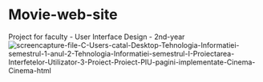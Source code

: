 # Movie-web-site
Project for faculty - User Interface Design - 2nd-year
![screencapture-file-C-Users-catal-Desktop-Tehnologia-Informatiei-semestrul-1-anul-2-Tehnologia-Informatiei-semestrul-I-Proiectarea-Interfetelor-Utilizator-3-Proiect-Proiect-PIU-pagini-implementate-Cinema-Cinema-html](https://user-images.githubusercontent.com/50969642/114272199-d567a280-9a1d-11eb-9ce5-f16a4732c885.png)
